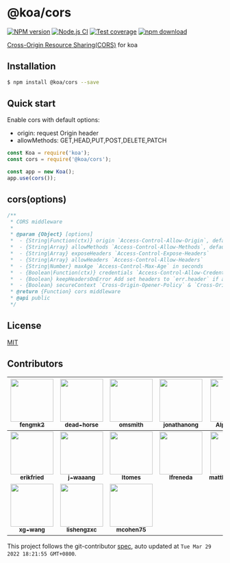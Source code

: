 @koa/cors
=======

[![NPM version][npm-image]][npm-url]
[![Node.js CI](https://github.com/koajs/cors/actions/workflows/nodejs.yml/badge.svg)](https://github.com/koajs/cors/actions/workflows/nodejs.yml)
[![Test coverage][codecov-image]][codecov-url]
[![npm download][download-image]][download-url]

[npm-image]: https://img.shields.io/npm/v/@koa/cors.svg?style=flat-square
[npm-url]: https://npmjs.org/package/@koa/cors
[codecov-image]: https://codecov.io/github/koajs/cors/coverage.svg?branch=v2.x
[codecov-url]: https://codecov.io/github/koajs/cors?branch=v2.x
[download-image]: https://img.shields.io/npm/dm/@koa/cors.svg?style=flat-square
[download-url]: https://npmjs.org/package/@koa/cors

[Cross-Origin Resource Sharing(CORS)](https://developer.mozilla.org/en/docs/Web/HTTP/Access_control_CORS) for koa

## Installation

```bash
$ npm install @koa/cors --save
```

## Quick start

Enable cors with default options:

- origin: request Origin header
- allowMethods: GET,HEAD,PUT,POST,DELETE,PATCH

```js
const Koa = require('koa');
const cors = require('@koa/cors');

const app = new Koa();
app.use(cors());
```

## cors(options)

```js
/**
 * CORS middleware
 *
 * @param {Object} [options]
 *  - {String|Function(ctx)} origin `Access-Control-Allow-Origin`, default is request Origin header
 *  - {String|Array} allowMethods `Access-Control-Allow-Methods`, default is 'GET,HEAD,PUT,POST,DELETE,PATCH'
 *  - {String|Array} exposeHeaders `Access-Control-Expose-Headers`
 *  - {String|Array} allowHeaders `Access-Control-Allow-Headers`
 *  - {String|Number} maxAge `Access-Control-Max-Age` in seconds
 *  - {Boolean|Function(ctx)} credentials `Access-Control-Allow-Credentials`, default is false.
 *  - {Boolean} keepHeadersOnError Add set headers to `err.header` if an error is thrown
 *  - {Boolean} secureContext `Cross-Origin-Opener-Policy` & `Cross-Origin-Embedder-Policy` headers.', default is false
 * @return {Function} cors middleware
 * @api public
 */
```

## License

[MIT](./LICENSE)

<!-- GITCONTRIBUTOR_START -->

## Contributors

|[<img src="https://avatars.githubusercontent.com/u/156269?v=4" width="100px;"/><br/><sub><b>fengmk2</b></sub>](https://github.com/fengmk2)<br/>|[<img src="https://avatars.githubusercontent.com/u/985607?v=4" width="100px;"/><br/><sub><b>dead-horse</b></sub>](https://github.com/dead-horse)<br/>|[<img src="https://avatars.githubusercontent.com/u/1127384?v=4" width="100px;"/><br/><sub><b>omsmith</b></sub>](https://github.com/omsmith)<br/>|[<img src="https://avatars.githubusercontent.com/u/643505?v=4" width="100px;"/><br/><sub><b>jonathanong</b></sub>](https://github.com/jonathanong)<br/>|[<img src="https://avatars.githubusercontent.com/u/5622516?v=4" width="100px;"/><br/><sub><b>AlphaWong</b></sub>](https://github.com/AlphaWong)<br/>|[<img src="https://avatars.githubusercontent.com/u/55783048?v=4" width="100px;"/><br/><sub><b>cma-skedulo</b></sub>](https://github.com/cma-skedulo)<br/>|
| :---: | :---: | :---: | :---: | :---: | :---: |
|[<img src="https://avatars.githubusercontent.com/u/178720?v=4" width="100px;"/><br/><sub><b>erikfried</b></sub>](https://github.com/erikfried)<br/>|[<img src="https://avatars.githubusercontent.com/u/1217939?v=4" width="100px;"/><br/><sub><b>j-waaang</b></sub>](https://github.com/j-waaang)<br/>|[<img src="https://avatars.githubusercontent.com/u/4184677?v=4" width="100px;"/><br/><sub><b>ltomes</b></sub>](https://github.com/ltomes)<br/>|[<img src="https://avatars.githubusercontent.com/u/372420?v=4" width="100px;"/><br/><sub><b>lfreneda</b></sub>](https://github.com/lfreneda)<br/>|[<img src="https://avatars.githubusercontent.com/u/170299?v=4" width="100px;"/><br/><sub><b>matthewmueller</b></sub>](https://github.com/matthewmueller)<br/>|[<img src="https://avatars.githubusercontent.com/u/6006498?v=4" width="100px;"/><br/><sub><b>PlasmaPower</b></sub>](https://github.com/PlasmaPower)<br/>|
[<img src="https://avatars.githubusercontent.com/u/8369011?v=4" width="100px;"/><br/><sub><b>xg-wang</b></sub>](https://github.com/xg-wang)<br/>|[<img src="https://avatars.githubusercontent.com/u/12003270?v=4" width="100px;"/><br/><sub><b>lishengzxc</b></sub>](https://github.com/lishengzxc)<br/>|[<img src="https://avatars.githubusercontent.com/u/514097?v=4" width="100px;"/><br/><sub><b>mcohen75</b></sub>](https://github.com/mcohen75)<br/>

This project follows the git-contributor [spec](https://github.com/xudafeng/git-contributor), auto updated at `Tue Mar 29 2022 18:21:55 GMT+0800`.

<!-- GITCONTRIBUTOR_END -->
